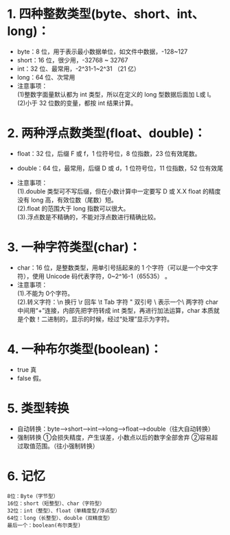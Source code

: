 # 1. 四种整数类型(byte、short、int、long)：  
- byte：8 位，用于表示最小数据单位，如文件中数据，-128~127    
- short：16 位，很少用，-32768 ~ 32767    
- int：32 位、最常用，-2^31-1~2^31  （21 亿）    
- long：64 位、次常用    
- 注意事项：   
(1)整数字面量默认都为 int 类型，所以在定义的 long 型数据后面加 L或 l。 
(2)小于 32 位数的变量，都按 int 结果计算。

# 2. 两种浮点数类型(float、double)： 

- float：32 位，后缀 F 或 f，1 位符号位，8 位指数，23 位有效尾数。    
- double：64 位，最常用，后缀 D 或 d，1 位符号位，11 位指数，52 位有效尾    

- 注意事项：    
(1).double 类型可不写后缀，但在小数计算中一定要写 D 或 X.X    float  的精度没有 long 高，有效位数（尾数）短。    
(2).float  的范围大于 long  指数可以很大。    
(3).浮点数是不精确的，不能对浮点数进行精确比较。

# 3. 一种字符类型(char)：    

- char：16 位，是整数类型，用单引号括起来的 1 个字符（可以是一个中文字符），使用 Unicode 码代表字符，0~2^16-1（65535） 。   
- 注意事项：    
(1).不能为 0个字符。  
(2).转义字符：\n  换行  \r  回车  \t Tab 字符  \" 双引号  \\ 表示一个\    两字符 char 中间用“+”连接，内部先把字符转成 int 类型，再进行加法运算，char 本质就是个数！二进制的，显示的时候，经过“处理”显示为字符。

# 4. 一种布尔类型(boolean)：
- true 真 
- false 假。

# 5. 类型转换  

- 自动转换：byte-->short-->int-->long-->float-->double（往大自动转换） 
- 强制转换
①会损失精度，产生误差，小数点以后的数字全部舍弃
②容易超过取值范围。（往小强制转换）
# 6. 记忆

```
8位：Byte（字节型）        
16位：short（短整型）、char（字符型）          
32位：int（整型）、float（单精度型/浮点型）        
64位：long（长整型）、double（双精度型）      
最后一个：boolean(布尔类型)
```